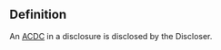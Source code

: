 ## Definition
An [ACDC](authentic-chained-data-container) in a disclosure is disclosed by the Discloser.
